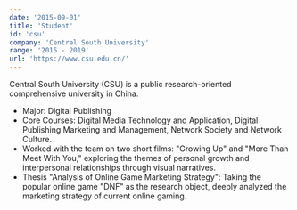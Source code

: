 ```yaml
---
date: '2015-09-01'
title: 'Student'
id: 'csu'
company: 'Central South University'
range: '2015 - 2019'
url: 'https://www.csu.edu.cn/'
---
```


Central South University (CSU) is a public research-oriented comprehensive university in China.

- Major: Digital Publishing
- Core Courses: Digital Media Technology and Application, Digital Publishing Marketing and Management, Network Society and Network Culture.
- Worked with the team on two short films: "Growing Up" and "More Than Meet With You," exploring the themes of personal growth and interpersonal relationships through visual narratives.
- Thesis "Analysis of Online Game Marketing Strategy": Taking the popular online game "DNF" as the research object, deeply analyzed the marketing strategy of current online gaming.
  

